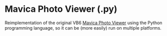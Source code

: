 # Mavica Photo Viewer (.py)
Reimplementation of the original VB6 [Mavica Photo Viewer](https://github.com/JosBarranquero/MavicaPhotoViewer) using the Python programming language, so it can be (more easily) run on multiple platforms.
